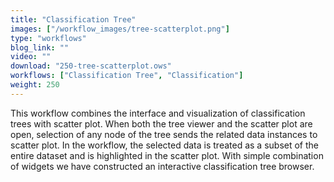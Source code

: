 ```yaml
---
title: "Classification Tree"
images: ["/workflow_images/tree-scatterplot.png"]
type: "workflows"
blog_link: ""
video: ""
download: "250-tree-scatterplot.ows"
workflows: ["Classification Tree", "Classification"]
weight: 250
---
```


This workflow combines the interface and visualization of classification trees with scatter plot. When both the tree viewer and the scatter plot are open, selection of any node of the tree sends the related data instances to scatter plot. In the workflow, the selected data is treated as a subset of the entire dataset and is highlighted in the scatter plot. With simple combination of widgets we have constructed an interactive classification tree browser.

